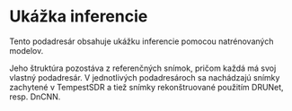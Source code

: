 # Ukážka inferencie

Tento podadresár obsahuje ukážku inferencie pomocou natrénovaných modelov.

Jeho štruktúra pozostáva z referenčných snímok, pričom každá má svoj vlastný podadresár. V jednotlivých podadresároch sa nachádzajú snímky zachytené v TempestSDR a tiež snímky rekonštruované použitím DRUNet, resp. DnCNN. 
